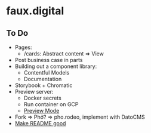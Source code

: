 # faux.digital

## To Do

- Pages:
  - /cards: Abstract content => View
- Post business case in parts
- Building out a component library:
  - Contentful Models
  - Documentation
- Storybook + Chromatic
- Preview server:
  - Docker secrets
  - Run container on GCP
  - [Preview Mode](https://nextjs.org/docs/advanced-features/preview-mode)
- Fork => Phở? => pho.rodeo, implement with DatoCMS
- [Make README good](https://www.makeareadme.com/)
